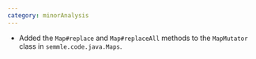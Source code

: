 ```yaml
---
category: minorAnalysis
---
```

* Added the `Map#replace` and `Map#replaceAll` methods to the `MapMutator` class in `semmle.code.java.Maps`.
